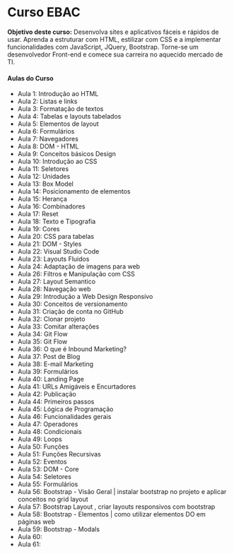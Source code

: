 # Curso EBAC

**Objetivo deste curso:** Desenvolva sites e aplicativos fáceis e rápidos de usar. Aprenda a estruturar com HTML, estilizar com CSS e a implementar funcionalidades com JavaScript, JQuery, Bootstrap. Torne-se um desenvolvedor Front-end e comece sua carreira no aquecido mercado de TI.


#### Aulas do Curso
* Aula 1: Introdução ao HTML
* Aula 2: Listas e links
* Aula 3: Formatação de textos
* Aula 4: Tabelas e layouts tabelados
* Aula 5: Elementos de layout
* Aula 6: Formulários
* Aula 7: Navegadores
* Aula 8: DOM - HTML
* Aula 9: Conceitos básicos Design
* Aula 10: Introdução ao CSS
* Aula 11: Seletores
* Aula 12: Unidades
* Aula 13: Box Model
* Aula 14: Posicionamento de elementos
* Aula 15: Herança
* Aula 16: Combinadores
* Aula 17: Reset
* Aula 18: Texto e Tipografia
* Aula 19: Cores
* Aula 20: CSS para tabelas
* Aula 21: DOM - Styles
* Aula 22: Visual Studio Code
* Aula 23: Layouts Fluidos
* Aula 24: Adaptação de imagens para web
* Aula 26: Filtros e Manipulação com CSS
* Aula 27: Layout Semantico
* Aula 28: Navegação web
* Aula 29: Introdução a Web Design Responsivo
* Aula 30: Conceitos de versionamento
* Aula 31: Criação de conta no GitHub
* Aula 32: Clonar projeto
* Aula 33: Comitar alterações
* Aula 34: Git Flow
* Aula 35: Git Flow
* Aula 36: O que é Inbound Marketing?
* Aula 37: Post de Blog
* Aula 38: E-mail Marketing
* Aula 39: Formulários
* Aula 40: Landing Page
* Aula 41: URLs Amigáveis e Encurtadores
* Aula 42: Publicação
* Aula 44: Primeiros passos
* Aula 45: Lógica de Programação
* Aula 46: Funcionalidades gerais
* Aula 47: Operadores
* Aula 48: Condicionais
* Aula 49: Loops
* Aula 50: Funções
* Aula 51: Funções Recursivas
* Aula 52: Eventos
* Aula 53: DOM - Core
* Aula 54: Seletores
* Aula 55: Formulários
* Aula 56: Bootstrap - Visão Geral | instalar bootstrap no projeto e aplicar conceitos no grid layout
* Aula 57: Bootstrap Layout , criar layouts responsivos com bootstrap
* Aula 58: Bootstrap - Elementos | como utilizar elementos DO em páginas web
* Aula 59: Bootstrap - Modals
* Aula 60: 
* Aula 61: 